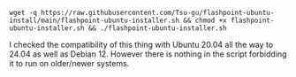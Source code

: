 ```
wget -q https://raw.githubusercontent.com/Tsu-gu/flashpoint-ubuntu-install/main/flashpoint-ubuntu-installer.sh && chmod +x flashpoint-ubuntu-installer.sh && ./flashpoint-ubuntu-installer.sh
```


I checked the compatibility of this thing with Ubuntu 20.04 all the way to 24.04 as well as Debian 12. However there is nothing in the script forbidding it to run on older/newer systems. 
